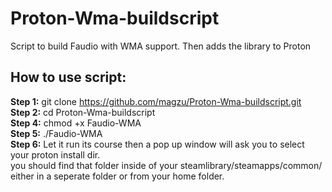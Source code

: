 # Proton-Wma-buildscript
Script to build Faudio with WMA support. Then adds the library to Proton

<h2>How to use script:</h2>

<b>Step 1:</b> git clone https://github.com/magzu/Proton-Wma-buildscript.git <br>
<b>Step 2:</b> cd Proton-Wma-buildscript <br>
<b>Step 4:</b> chmod +x Faudio-WMA <br>
<b>Step 5:</b> ./Faudio-WMA <br>
<b>Step 6:</b> Let it run its course then a pop up window will ask you to select your proton install dir. <br>
you should find that folder inside of your steamlibrary/steamapps/common/ either in a seperate folder or from your home folder.
